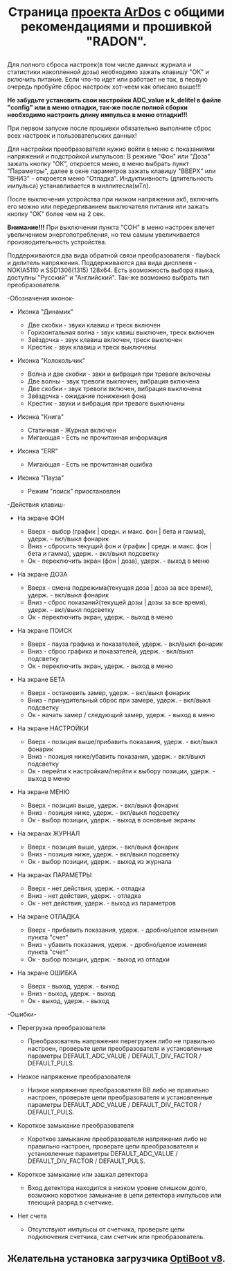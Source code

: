 # <p align="center">Страница [проекта ArDos](http://arduino.ru/forum/proekty/ardos-dozimetr-prodolzhenie-temy-chast-%E2%84%962#comment-634908) с общими рекомендациями и прошивкой "RADON".</p> 

Для полного сброса настроек(в том числе данных журнала и статистики накопленной дозы) необходимо зажать клавишу "ОК" и включить питание.
Если что-то идет или работает не так, в первую очередь пробуйте сброс настроек хот-кеем как описано выше!!!

<b>Не забудьте установить свои настройки ADC_value и k_delitel в файле "config" или в меню отладки, так-же после полной сборки необходимо настроить длину импульса в меню отладки!!!</b>
  
При первом запуске после прошивки обязательно выполните сброс всех настроек и пользовательских данных!

Для настройки преобразователя нужно войти в меню с показаниями напряжений и подстройкой импульсов: В режиме "Фон" или "Доза" зажать кнопку "ОК", откроется меню, в меню выбрать пункт "Параметры", далее в окне параметров зажать клавишу "ВВЕРХ" или "ВНИЗ" - откроется меню "Отладка". Индуктиивность (длительность импульса) устанавливается в миллитесла(мТл).

После выключения устройства при низком напряжении акб, включить его можно или передергиванием выключателя питания или зажать кнопку "OK" более чем на 2 сек.

<b>Внимание!!!</b> При выключении пункта "СОН" в меню настроек влечет увеличением энергопотребления, но тем самым увеличивается производительность устройства.

Поддерживаются два вида обратной связи преобразователя - flayback и делитель напряжения.
Поддерживаются два вида дисплеев - NOKIA5110 и SSD1306(1315) 128x64.
Есть возможность выбора языка, доступны "Русский" и "Английский".
Так-же возможно выбрать тип преобразователя.

   -Обозначения иконок-

  - Иконка "Динамик"
      - Две скобки - звуки клавиш и треск включен
      - Горизонтальная волна - звук клвиш выключен, треск включен
      - Звёздочка - звук клавиш включен, треск выключен
      - Крестик - звук клавиш и треск выключены

  - Иконка "Колокольчик"
      - Волна и две скобки - звки и вибрация при тревоге включены
      - Две волны - звук тревоги выключен, вибрация включена
      - Две скобки - звук тревоги включен, вибрация выключена
      - Звёздочка - ожидание понижения фона
      - Крестик - звуки и вибрация при тревоге выключены
      
  - Иконка "Книга"
      - Статичная - Журнал включен
      - Мигающая - Есть не прочитанная информация

  - Иконка "ERR"
     -  Мигающая - Есть не прочитанная ошибка

  - Иконка "Пауза"
     -  Режим "поиск" приостановлен
  
  -Действия клавиш-

  - На экране ФОН
      - Вверх - выбор (график | средн. и макс. фон | бета и гамма), удерж. - вкл/выкл фонарик
      - Вниз - сбросить текущий фон и (график | средн. и макс. фон | бета и гамма), удерж. - вкл/выкл подсветку
      - Ок - переключить экран (фон | доза), удерж. - выход в меню

  - На экране ДОЗА
      - Вверх - смена подрежима(текущая доза | доза за все время), удерж. - вкл/выкл фонарик
      - Вниз - сброс показаний(текущей дозы | дозы за все время), удерж. - вкл/выкл подсветку
      - Ок - переключить экран, удерж. - выход в меню

  - На экране ПОИСК
      - Вверх - пауза графика и показателей, удерж. - вкл/выкл фонарик
      - Вниз - сброс графика и показателей, удерж. - вкл/выкл подсветку
      - Ок - переключить экран, удерж. - выход в меню

  - На экране БЕТА
      - Вверх - остановить замер, удерж. - вкл/выкл фонарик
      - Вниз - принудительный сброс при замере, удерж. - вкл/выкл подсветку
      - Ок - начать замер / следующий замер, удерж. - выход в меню

  - На экране НАСТРОЙКИ
      - Вверх - позиция выше/прибавить показания, удерж. - вкл/выкл фонарик
      - Вниз - позиция ниже/убавить показания, удерж. - вкл/выкл подсветку
      - Ок - перейти к настройкам/перйти к выбору позиции, удерж. - выход в меню

   - На экране МЕНЮ
      - Вверх - позиция выше, удерж. - вкл/выкл фонарик
      - Вниз - позиция ниже, удерж. - вкл/выкл подсветку
      - Ок - выбор позиции, удерж. - выход в основные экраны
      
  - На экранах ЖУРНАЛ
      - Вверх - позиция выше, удерж. - вкл/выкл фонарик
      - Вниз - позиция ниже, удерж. - вкл/выкл подсветку
      - Ок - выбор позиции, удерж. - выход из журнала

  - На экранах ПАРАМЕТРЫ
      - Вверх - нет действия, удерж. - отладка
      - Вниз - нет действия, удерж. - отладка
      - Ок - нет действия, удерж. - выход из параметров

  - На экране ОТЛАДКА
      - Вверх - прибавить показания, удерж. - дробно/целое изменеия пункта "счет"
      - Вниз - убавить показания, удерж. - дробно/целое изменеия пункта "счет"
      - Ок - выбор позиции, удерж. - выход из отладки

  - На экране ОШИБКА
      - Вверх - выход, удерж. - выход
      - Вниз - выход, удерж. - выход
      - Ок - выход, удерж. - выход

  -Ошибки-

  - Перегрузка преобразователя
      - Преобразователь напряжения перегружен либо не правильно настроен, проверьте цепи преобразователя и установленные параметры DEFAULT_ADC_VALUE / DEFAULT_DIV_FACTOR / DEFAULT_PULS.
      
  - Низкое напряжение преобразователя
      - Низкое напряжение преобразователя ВВ либо не правильно настроен, проверьте цепи преобразователя и установленные параметры DEFAULT_ADC_VALUE / DEFAULT_DIV_FACTOR / DEFAULT_PULS.

  - Короткое замыкание преобразователя
      - Короткое замыкание преобразователя напряжения либо не правильно настроен, проверьте цепи преобразователя и установленные параметры DEFAULT_ADC_VALUE / DEFAULT_DIV_FACTOR / DEFAULT_PULS.
      
  - Короткое замыкание или зашкал детектора
      - Вход детектора находится в низком уровне слишком долго, возможно короткое замыкание в цепи детектора импульсов или тлеющий разряд в счетчике.

  - Нет счета
      - Отсутствуют импульсы от счетчика, проверьте цепи подключения счетчика, сам счетчик или преобразователь.
  
  ## <p align="center">Желательна установка загрузчика [OptiBoot v8](https://github.com/Optiboot/optiboot).</p>

  
 <p align="center">
  <img src="http://arduino.ru/sites/default/files/u52103/3_6_1_mid.jpg" alt=""/>
</p>
